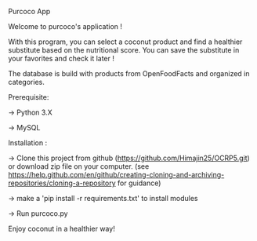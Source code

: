 Purcoco App

Welcome to purcoco's application !

With this program, you can select a coconut product and find a healthier substitute based on the nutritional score. You can save the substitute in your favorites and check it later !

The database is build with products from OpenFoodFacts and organized in categories.

Prerequisite:

-> Python 3.X 

-> MySQL

Installation :

-> Clone this project from github (https://github.com/Himajin25/OCRP5.git) or download zip file on your computer.
    (see https://help.github.com/en/github/creating-cloning-and-archiving-repositories/cloning-a-repository for guidance)

-> make a 'pip install -r requirements.txt' to install modules

-> Run purcoco.py


Enjoy coconut in a healthier way!